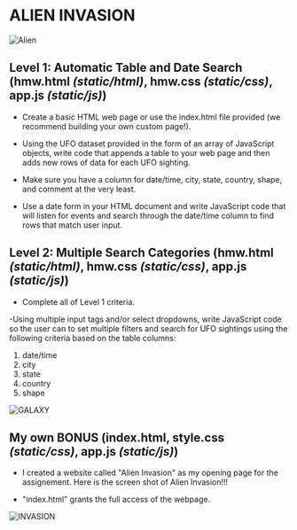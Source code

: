 # ALIEN INVASION
![Alien](https://img.thedailybeast.com/image/upload/c_crop,d_placeholder_euli9k,h_1687,w_3000,x_0,y_0/dpr_1.5/c_limit,w_1044/fl_lossy,q_auto/v1572055031/191024-axe-alien-invasion-tease_apajz2)
## Level 1: Automatic Table and Date Search (hmw.html _(static/html)_, hmw.css _(static/css)_, app.js _(static/js)_)

- Create a basic HTML web page or use the index.html file provided (we recommend building your own custom page!).

- Using the UFO dataset provided in the form of an array of JavaScript objects, write code that appends a table to your web page and then adds new rows of data for each UFO sighting.

- Make sure you have a column for date/time, city, state, country, shape, and comment at the very least.

- Use a date form in your HTML document and write JavaScript code that will listen for events and search through the date/time column to find rows that match user input.

## Level 2: Multiple Search Categories (hmw.html _(static/html)_, hmw.css _(static/css)_, app.js _(static/js)_)

- Complete all of Level 1 criteria.

-Using multiple input tags and/or select dropdowns, write JavaScript code so the user can to set multiple filters and search for UFO sightings using the following criteria based on the table columns:

1. date/time
2. city
3. state
4. country
5. shape

![GALAXY](https://images-na.ssl-images-amazon.com/images/I/71qLS8RFLnL._AC_SX679_.jpg)

## My own BONUS (index.html, style.css _(static/css)_, app.js _(static/js)_)

- I created a website called "Alien Invasion" as my opening page for the assignement. Here is the screen shot of Alien Invasion!!!

- "index.html" grants the full access of the webpage.

![INVASION](https://github.com/brsylcn/javascript-challange/blob/master/static/images/aline_invasion_web.PNG)
